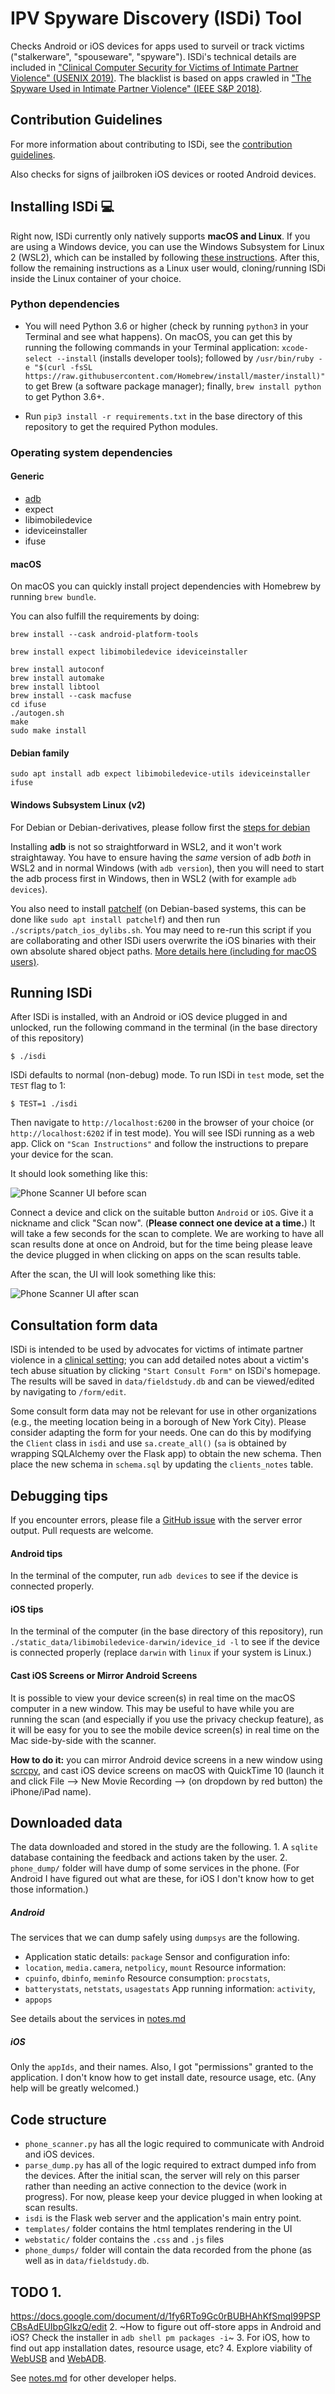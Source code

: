 # IPV Spyware Discovery (ISDi) Tool

Checks Android or iOS devices for apps used to surveil or track victims
("stalkerware", "spouseware", "spyware"). ISDi's technical details are included
in ["Clinical Computer Security for Victims of Intimate Partner Violence"
(USENIX 2019)](https://www.usenix.org/conference/usenixsecurity19/presentation/havron). The blacklist is based
on apps crawled in ["The Spyware Used in Intimate Partner Violence" (IEEE S&P 2018)](https://www.computer.org/csdl/pds/api/csdl/proceedings/download-article/12OmNxWuiny/pdf).

## Contribution Guidelines
For more information about contributing to ISDi, see the [contribution guidelines](contribution.md).

Also checks for signs of jailbroken iOS devices or rooted Android devices.

## Installing ISDi :computer:


Right now, ISDi currently only natively supports **macOS and Linux**. If you are using a Windows device, you can use the Windows Subsystem for Linux 2
(WSL2), which can be installed by following [these instructions](https://docs.microsoft.com/en-us/windows/wsl/wsl2-install). After this,
follow the remaining instructions as a Linux user would, cloning/running 
ISDi inside the Linux container of your choice. 

### Python dependencies
- You will need Python 3.6 or higher (check by running `python3` in your
Terminal and see what happens).  On macOS, you can get this by running the
following commands in your Terminal application: `xcode-select --install`
(installs developer tools); followed by `/usr/bin/ruby -e "$(curl -fsSL
https://raw.githubusercontent.com/Homebrew/install/master/install)"` to get
Brew (a software package manager); finally, `brew install python` to get Python
3.6+.

- Run `pip3 install -r
requirements.txt` in the base directory of this repository to get the required
Python modules.


### Operating system dependencies

#### Generic
* [adb](https://developer.android.com/studio/releases/platform-tools.html)
* expect
* libimobiledevice
* ideviceinstaller
* ifuse

#### macOS
On macOS you can quickly install project dependencies with Homebrew by running `brew bundle`.

You can also fulfill the requirements by doing:
```
brew install --cask android-platform-tools
```
```
brew install expect libimobiledevice ideviceinstaller
```
```
brew install autoconf
brew install automake
brew install libtool
brew install --cask macfuse
cd ifuse
./autogen.sh
make
sudo make install
```

#### Debian family

```
sudo apt install adb expect libimobiledevice-utils ideviceinstaller ifuse
```

#### Windows Subsystem Linux (v2)

For Debian or Debian-derivatives, please follow first the [steps for debian](#debian-family)

Installing **adb** is not so straightforward in WSL2, and
it won't work straightaway. You have to ensure having the *same* version of adb
*both* in WSL2 and in normal Windows (with `adb version`), then you will need to
start the adb process first in Windows, then in WSL2 (with for example `adb
devices`).

You also need to install [patchelf](https://nixos.org/patchelf.html) (on Debian-based systems, this
can be done like `sudo apt install patchelf`) and then run
`./scripts/patch_ios_dylibs.sh`. You may need to re-run this script if you are
collaborating and other ISDi users overwrite the iOS binaries with their own 
absolute shared object paths. [More details here (including for macOS users)](notes.md).

## Running ISDi

After ISDi is installed, with an Android or iOS
device plugged in and unlocked, run the following command in the terminal (in
the base directory of this repository)

```$ ./isdi ```

ISDi defaults to normal (non-debug) mode. To run ISDi in `test` mode, set the `TEST` flag to 1: 

```$ TEST=1 ./isdi```


Then navigate to `http://localhost:6200` in the browser of your choice (or `http://localhost:6202` if
in test mode). You will see ISDi running as a web app. Click on `"Scan Instructions"` and follow 
the instructions to prepare your device for the scan.

It should look something like this:

![Phone Scanner UI before scan](webstatic/ISDi_before_scan.png "Phone Scanner
UI before scan")

Connect a device and click on the suitable button `Android` or `iOS`. Give it a
nickname and click "Scan now". (**Please connect one device at a time.**) It
will take a few seconds for the scan to complete. We are working to have all
scan results done at once on Android, but for the time being please leave the
device plugged in when clicking on apps on the scan results table.

After the scan, the UI will look something like this:

![Phone Scanner UI after scan](webstatic/ISDi_after_scan.png "Phone Scanner
UI")

## Consultation form data 
ISDi is intended to be used by advocates for victims of intimate partner violence in 
a [clinical setting](http://www.nixdell.com/papers/2019-usenix_clinical_security_FULL.pdf); 
you can add detailed notes about a victim's tech abuse situation 
by clicking `"Start Consult Form"` on ISDi's homepage. The results
will be saved in `data/fieldstudy.db` and can be viewed/edited
by navigating to `/form/edit`.

Some consult form data may not be relevant for use in
other organizations (e.g., the meeting location being 
in a borough of New York City). Please consider adapting the form 
for your needs. One can do this by modifying the `Client` class in 
`isdi` and use `sa.create_all()` (`sa` is obtained by wrapping SQLAlchemy over 
the Flask app) to obtain the new
schema. Then place the new schema in `schema.sql` by updating the `clients_notes` table.

## Debugging tips 
If you encounter errors, please file a [GitHub issue](../../issues/) with the server error output. 
Pull requests are welcome. 

#### Android tips 
In the terminal of the computer, run `adb devices` to see if
the device is connected properly.


#### iOS tips 
In the terminal of the computer (in the base directory of this repository), 
run `./static_data/libimobiledevice-darwin/idevice_id -l` to see if
the device is connected properly (replace `darwin` with `linux` if your system is Linux.)

#### Cast iOS Screens or Mirror Android Screens 
It is possible to view your
device screen(s) in real time on the macOS computer in a new window. This may
be useful to have while you are running the scan (and especially if you use the
privacy checkup feature), as it will be easy for you to see the mobile device
screen(s) in real time on the Mac side-by-side with the scanner.

**How to do it:** 
you can mirror Android device screens in a new window using
[scrcpy](https://github.com/Genymobile/scrcpy), and cast iOS device screens on
macOS with QuickTime 10 (launch it and click File --> New Movie Recording -->
(on dropdown by red button) the iPhone/iPad name).

## Downloaded data ## 
The data downloaded and stored in the study are the
following.  1. A `sqlite` database containing the feedback and actions taken by
the user.  2. `phone_dump/` folder will have dump of some services in the
phone.  (For Android I have figured out what are these, for iOS I don't know
how to get those information.)

##### Android 
The services that we can dump safely using `dumpsys` are the
following.
* Application static details: `package` Sensor and configuration info:
* `location`, `media.camera`, `netpolicy`, `mount` Resource information:
* `cpuinfo`, `dbinfo`, `meminfo` Resource consumption: `procstats`,
* `batterystats`, `netstats`, `usagestats` App running information: `activity`,
* `appops`

See details about the services in [notes.md](notes.md)

##### iOS 
Only the `appIds`, and their names. Also, I got "permissions" granted
to the application. I don't know how to get install date, resource usage, etc.
(Any help will be greatly welcomed.)


## Code structure  
* `phone_scanner.py` has all the logic required to communicate with Android and
  iOS devices.
* `parse_dump.py` has all of the logic required to extract dumped info from the
 devices. After the initial scan, the server will rely on this parser rather
 than needing an active connection to the device (work in progress). For now,
 please keep your device plugged in when looking at scan results.  
* `isdi` is the Flask web server and the application's main entry point.
* `templates/` folder contains the html templates rendering in the UI 
* `webstatic/` folder contains the `.css` and `.js` files
* `phone_dumps/` folder will contain the data recorded from the phone (as well as in 
`data/fieldstudy.db`.



## TODO 1.
https://docs.google.com/document/d/1fy6RTo9Gc0rBUBHAhKfSmqI99PSPCBsAdEUIbpGIkzQ/edit
2. ~How to figure out off-store apps in Android and iOS? Check the installer in
`adb shell pm packages -i`~ 3. For iOS, how to find out app installation dates,
resource usage, etc?  4. Explore viability of
[WebUSB](https://github.com/WICG/webusb) and
[WebADB](https://github.com/webadb/webadb.js).

See [notes.md](notes.md) for other developer helps.
